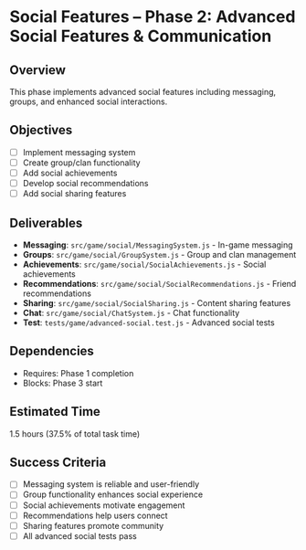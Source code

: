 # Social Features – Phase 2: Advanced Social Features & Communication

## Overview
This phase implements advanced social features including messaging, groups, and enhanced social interactions.

## Objectives
- [ ] Implement messaging system
- [ ] Create group/clan functionality
- [ ] Add social achievements
- [ ] Develop social recommendations
- [ ] Add social sharing features

## Deliverables
- **Messaging**: `src/game/social/MessagingSystem.js` - In-game messaging
- **Groups**: `src/game/social/GroupSystem.js` - Group and clan management
- **Achievements**: `src/game/social/SocialAchievements.js` - Social achievements
- **Recommendations**: `src/game/social/SocialRecommendations.js` - Friend recommendations
- **Sharing**: `src/game/social/SocialSharing.js` - Content sharing features
- **Chat**: `src/game/social/ChatSystem.js` - Chat functionality
- **Test**: `tests/game/advanced-social.test.js` - Advanced social tests

## Dependencies
- Requires: Phase 1 completion
- Blocks: Phase 3 start

## Estimated Time
1.5 hours (37.5% of total task time)

## Success Criteria
- [ ] Messaging system is reliable and user-friendly
- [ ] Group functionality enhances social experience
- [ ] Social achievements motivate engagement
- [ ] Recommendations help users connect
- [ ] Sharing features promote community
- [ ] All advanced social tests pass 